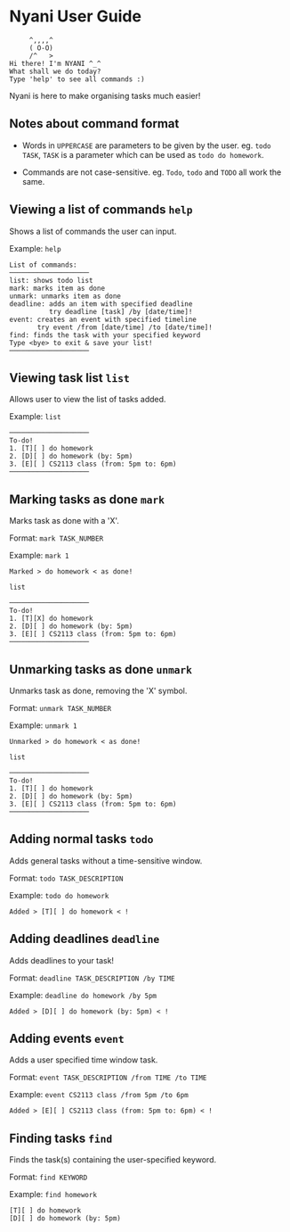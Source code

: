 # Nyani User Guide

```
     ^,,,,^
     ( O-O)
     /^   >
Hi there! I'm NYANI ^_^
What shall we do today?
Type 'help' to see all commands :)
```
Nyani is here to make organising tasks much easier!

## Notes about command format

- Words in `UPPERCASE` are parameters to be given by the user.
  eg. `todo TASK`, `TASK` is a parameter which can be used as `todo do homework`.
  
- Commands are not case-sensitive.
  eg. `Todo`, `todo` and `TODO` all work the same.

## Viewing a list of commands `help`

Shows a list of commands the user can input.

Example: `help`

```
List of commands:
────────────────────
list: shows todo list
mark: marks item as done
unmark: unmarks item as done
deadline: adds an item with specified deadline
          try deadline [task] /by [date/time]!
event: creates an event with specified timeline
       try event /from [date/time] /to [date/time]!
find: finds the task with your specified keyword
Type <bye> to exit & save your list!
────────────────────
```

## Viewing task list `list`

Allows user to view the list of tasks added.

Example: `list`
```
────────────────────
To-do!
1. [T][ ] do homework
2. [D][ ] do homework (by: 5pm)
3. [E][ ] CS2113 class (from: 5pm to: 6pm)
────────────────────
```

## Marking tasks as done `mark`

Marks task as done with a 'X'.

Format: `mark TASK_NUMBER`

Example: `mark 1`

```
Marked > do homework < as done!
```

`list`

```
────────────────────
To-do!
1. [T][X] do homework
2. [D][ ] do homework (by: 5pm)
3. [E][ ] CS2113 class (from: 5pm to: 6pm)
────────────────────
```

## Unmarking tasks as done `unmark`

Unmarks task as done, removing the 'X' symbol.

Format: `unmark TASK_NUMBER`

Example: `unmark 1`

```
Unmarked > do homework < as done!
```

`list`

```
────────────────────
To-do!
1. [T][ ] do homework
2. [D][ ] do homework (by: 5pm)
3. [E][ ] CS2113 class (from: 5pm to: 6pm)
────────────────────
```

## Adding normal tasks `todo`

Adds general tasks without a time-sensitive window.

Format: `todo TASK_DESCRIPTION`

Example: `todo do homework`

```
Added > [T][ ] do homework < !
```

## Adding deadlines `deadline`

Adds deadlines to your task!

Format: `deadline TASK_DESCRIPTION /by TIME`

Example: `deadline do homework /by 5pm`

```
Added > [D][ ] do homework (by: 5pm) < !
```

## Adding events `event`

Adds a user specified time window task.

Format: `event TASK_DESCRIPTION /from TIME /to TIME`

Example: `event CS2113 class /from 5pm /to 6pm`

```
Added > [E][ ] CS2113 class (from: 5pm to: 6pm) < !
```

## Finding tasks `find`

Finds the task(s) containing the user-specified keyword.

Format: `find KEYWORD`

Example: `find homework`

```
[T][ ] do homework
[D][ ] do homework (by: 5pm)
```
